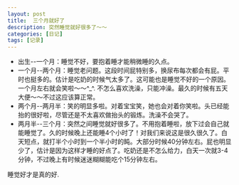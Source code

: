 ```yaml
---
layout: post
title:  三个月就好了
description: 突然睡觉就好很多了～～
categories: [日记]
tags: [记录]
---
```


- 出生--一个月：睡觉不好，要抱着睡才能稍微睡的久点。
- 一个月--两个月：睡觉老问题。这段时间屁特别多，换尿布每次都会有屁。平时也挺多的。估计是吃奶的时候气太多了。这可能也是睡觉不好的一个原因。一个月左右就会笑啦～～^_^. 不怎么喜欢洗澡，只能冲澡。最久的时候有五天大便～～不过这应该算正常。
- 两个月--两月半：笑的明显多啦。对着宝宝笑，她也会对着你笑啦。头已经能抬的很好啦，尽管还是不太喜欢做抬头的锻炼。洗澡不会哭了。
- 两月半--三个月：突然之间睡觉就好很多了。不用抱着睡啦，放下过会自己就能睡觉了。久的时候晚上还能睡4个小时了！对我们来说这是很久很久了。白天短点，就打半个小时到一个半小时的盹。大部分时候40分钟左右。屁也明显少了，估计是因为这样才睡的好点了。吃奶还是不怎么给力，白天一次就3-4分钟，不过晚上有时候迷迷糊糊能吃个15分钟左右。

睡觉好才是真的好.

